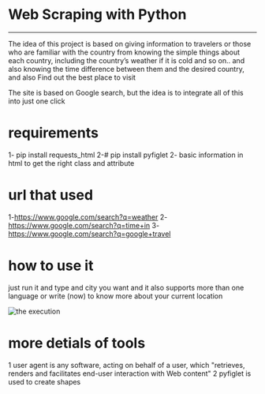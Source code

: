 # Web Scraping with Python
---------------------------------------------------------------------------------------------------

The idea of this project is based on giving information to travelers or those who are familiar with the country from knowing the simple things about each country, including the country’s weather if it is cold and so on.. and also knowing the time difference between them and the desired country, and also Find out the best place to visit

The site is based on Google search, but the idea is to integrate all of this into just one click

# requirements
 1- pip install requests_html
 2-# pip install pyfiglet
 2- basic information in html to get the right class and attribute

 # url that used 
 1-https://www.google.com/search?q=weather
 2-https://www.google.com/search?q=time+in
 3-https://www.google.com/search?q=google+travel        

 # how to use it
just run it and type and city you want and it also supports more than one language
or write (now) to know more about your current location


![the execution](Execution.png)



# more detials of tools 
1 user agent is any software, acting on behalf of a user, which "retrieves, renders and facilitates end-user interaction with Web content"
2 pyfiglet is used to create shapes 
